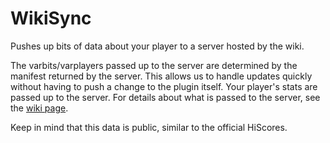 # WikiSync
Pushes up bits of data about your player to a server hosted by the wiki.

The varbits/varplayers passed up to the server are determined by the manifest returned by the server.
This allows us to handle updates quickly without having to push a change to the plugin itself.
Your player's stats are passed up to the server.
For details about what is passed to the server, see the [wiki page](https://oldschool.runescape.wiki/w/RuneScape:WikiSync).

Keep in mind that this data is public, similar to the official HiScores.